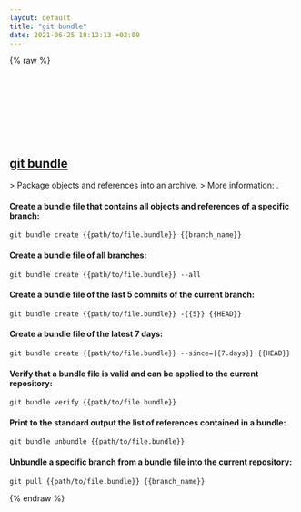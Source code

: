 ```yaml
---
layout: default
title: "git bundle"
date: 2021-06-25 18:12:13 +02:00
---
```

{% raw %}
<h2 id="git-bundle">
  <a href="/en/common/git-bundle.html">git bundle</a> <a href="#git-bundle"><svg class="icon">
    <use href="/assets/images/unicode_sprite.svg#link" />
  </svg></a>
</h2>
> Package objects and references into an archive.
> More information: <https://git-scm.com/docs/git-bundle>.

#### Create a bundle file that contains all objects and references of a specific branch:
```shell
git bundle create {{path/to/file.bundle}} {{branch_name}}
```
#### Create a bundle file of all branches:
```shell
git bundle create {{path/to/file.bundle}} --all
```
#### Create a bundle file of the last 5 commits of the current branch:
```shell
git bundle create {{path/to/file.bundle}} -{{5}} {{HEAD}}
```
#### Create a bundle file of the latest 7 days:
```shell
git bundle create {{path/to/file.bundle}} --since={{7.days}} {{HEAD}}
```
#### Verify that a bundle file is valid and can be applied to the current repository:
```shell
git bundle verify {{path/to/file.bundle}}
```
#### Print to the standard output the list of references contained in a bundle:
```shell
git bundle unbundle {{path/to/file.bundle}}
```
#### Unbundle a specific branch from a bundle file into the current repository:
```shell
git pull {{path/to/file.bundle}} {{branch_name}}
```
{% endraw %}